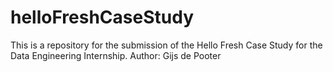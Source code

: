 # helloFreshCaseStudy
This is a repository for the submission of the Hello Fresh Case Study for the Data Engineering Internship. Author: Gijs de Pooter
